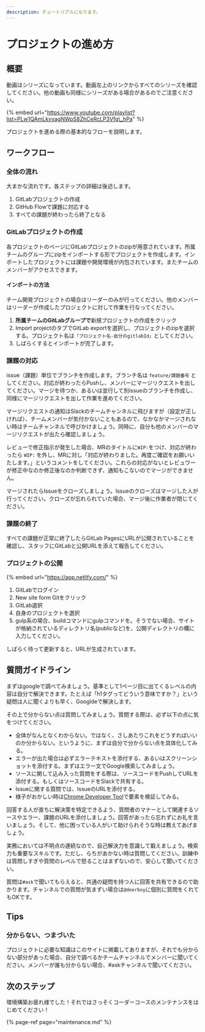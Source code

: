```yaml
---
description: チュートリアルになります。
---
```


# プロジェクトの進め方

## 概要

動画はシリーズになっています。動画左上のリンクからすべてのシリーズを確認してください。他の動画も同様にシリーズがある場合があるのでご注意ください。

{% embed url="https://www.youtube.com/playlist?list=PLw1QAmLkyyagNWpS8ZhCeRcLP3Vfq\_hPa" %}

プロジェクトを進める際の基本的なフローを説明します。

## ワークフロー

### 全体の流れ

大まかな流れです。各ステップの詳細は後述します。

1. GitLabプロジェクトの作成
2. GitHub Flowで課題に対応する
3. すべての課題が終わったら終了となる

### GitLabプロジェクトの作成

各プロジェクトのページにGitLabプロジェクトのzipが用意されています。所属チームのグループにzipをインポートする形でプロジェクトを作成します。インポートしたプロジェクトには課題や開発環境が内包されています。またチームのメンバーがアクセスできます。

#### インポートの方法

チーム開発プロジェクトの場合はリーダーのみが行ってください。他のメンバーはリーダーが作成したプロジェクトに対して作業を行なってください。

1. **所属チームのGitLabグループで**新規プロジェクトの作成をクリック
2. Import projectのタブでGitLab exportを選択し、プロジェクトのzipを選択する。プロジェクト名は`「プロジェクト名-自分のgitlabId」`としてください。
3. しばらくするとインポートが完了します。

### 課題の対応

issue（課題）単位でブランチを作成します。ブランチ名は `feature/課題番号` としてください。対応が終わったらPushし、メンバーにマージリクエストを出してください。マージを待つか、あるいは並行して別issueのブランチを作成し、同様にマージリクエストを出して作業を進めてください。

マージリクエストの通知はSlackのチームチャンネルに飛びますが（設定が正しければ）、チームメンバーが気付かないこともあるので、なかなかマージされない時はチームチャンネルで呼びかけましょう。同時に、自分も他のメンバーのマージリクエストが出たら確認しましょう。

レビューで修正指示が発生した場合、MRのタイトルに`WIP:`をつけ、対応が終わったら `WIP:` を外し、MRに対し「対応が終わりました。再度ご確認をお願いいたします。」というコメントをしてください。これらの対応がないとレビュワーが修正中なのか修正後なのか判断できず、通知もこないのでマージができません。

マージされたらIssueをクローズしましょう。Issueのクローズはマージした人が行ってください。クローズが忘れられていた場合、マージ後に作業者が閉じてください。

### 課題の終了

すべての課題が正常に終了したらGitLab PagesにURLが公開されていることを確認し、スタッフにGitLabと公開URLを添えて報告してください。

### プロジェクトの公開

{% embed url="https://app.netlify.com/" %}

1. GitLabでログイン
2. New site form Gitをクリック
3. GitLab選択
4. 自身のプロジェクトを選択
5. gulp系の場合、buildコマンドにgulpコマンドを。そうでない場合、サイトが格納されているディレクトリ名\(publicなど\)を、公開ディレクトリの欄に入力してください。

しばらく待って更新すると、URLが生成されています。

## 質問ガイドライン

まずはgoogleで調べてみましょう。基準として1ページ目に出てくるレベルの内容は自分で解決できます。たとえば「h1タグってどういう意味ですか？」という疑問は人に聞くよりも早く、Googldeで解決します。

その上で分からない点は質問してみましょう。質問する際は、必ず以下の点に気をつけてください。

* 全体がなんとなくわからない。ではなく、さしあたりこれをどうすればいいのか分からない。というように、まずは自分で分からない点を具体化してみる。
* エラーが出た場合は必ずエラーテキストを添付する、あるいはスクリーンショットを添付する。まずはエラー文でGoogle検索してみましょう。
* ソースに関して込み入った質問をする際は、ソースコードをPushしてURLを添付する。もしくはソースコードをSlackで共有する。
* Issueに関する質問では、IssueのURLを添付する。
* 様子がおかしい時は[Chrome Developer Tool](../document/chrome.md)で要素を検証してみる。

回答する人が直ちに解決策を特定できるよう、質問者のマナーとして関連するソースやエラー、課題のURLを添付しましょう。回答があったら忘れずにお礼を言いましょう。そして、他に困っている人がいて助けられそうな時は教えてあげましょう。

実務においては不明点の連続なので、自己解決力を意識して鍛えましょう。検索力も重要なスキルです。ただし、らちがあかない時は質問してください。訓練中は質問しすぎや質問のレベルで怒ることはまずないので、安心して聞いてください。

質問は`#ask`で聞いてもらえると、共通の疑問を持つ人に回答を共有できるので助かります。チャンネルでの質問が気まずい場合は`@deerboy`に個別に質問をくれてもOKです。

## Tips

### 分からない、つまづいた

プロジェクトに必要な知識はこのサイトに掲載してありますが、それでも分からない部分があった場合、自分で調べるかチームチャンネルでメンバーに聞いてください。メンバーが誰も分からない場合、\#askチャンネルで聞いてください。

## 次のステップ

環境構築お疲れ様でした！それではさっそくコーダーコースのメンテナンスをはじめてください！

{% page-ref page="maintenance.md" %}
